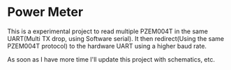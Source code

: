 # Power Meter

This is a experimental project to read multiple PZEM004T in the same UART(Multi TX drop, using Software serial). It then redirect(Using the same PZEM004T protocol) to the hardware UART using a higher baud rate.

As soon as I have more time I'll update this project with schematics, etc.
